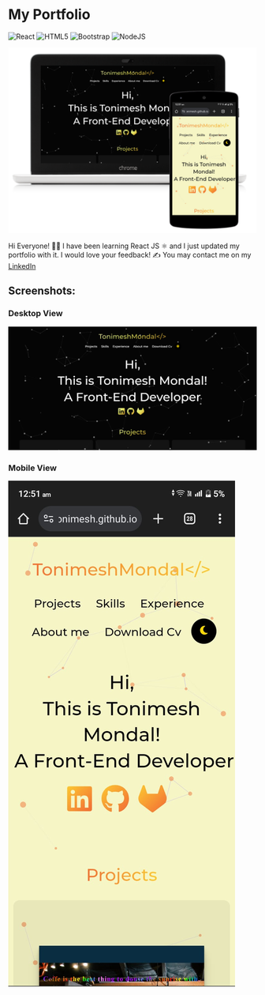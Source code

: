 # My Portfolio
![React](https://img.shields.io/badge/react-%2320232a.svg?style=for-the-badge&logo=react&logoColor=%2361DAFB) ![HTML5](https://img.shields.io/badge/html5-%23E34F26.svg?style=for-the-badge&logo=html5&logoColor=white) ![Bootstrap](https://img.shields.io/badge/bootstrap-%238511FA.svg?style=for-the-badge&logo=bootstrap&logoColor=white) ![NodeJS](https://img.shields.io/badge/node.js-6DA55F?style=for-the-badge&logo=node.js&logoColor=white)



![](./screenshot/device.png)

Hi Everyone! 🙋‍♂️ 
I have been learning React JS ⚛ and I just updated my portfolio with it. I would love your feedback! ✍ 
You may contact me on my [LinkedIn](https://www.linkedin.com/in/tonimesh-mondal)

## Screenshots:
### Desktop View
![Desktop](./screenshot/desktop.PNG)

### Mobile View
![Mobile](./screenshot/ph.jpeg)


